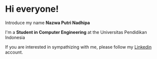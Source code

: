 # Hi everyone!

Introduce my name **Nazwa Putri Nadhipa**

I'm a **Student in Computer Engineering** at the Universitas Pendidikan Indonesia

If you are interested in sympathizing with me, please follow my [Linkedin](https://www.linkedin.com/in/nazwaputrinadhipa/) account.
